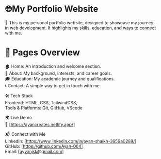 # 🌐My Portfolio Website

🚀 This is my personal portfolio website, designed to showcase my journey in web development. It highlights my skills, education, and ways to connect with me.

# 📌 Pages Overview

🏠 Home: An introduction and welcome section.<br>
👤 About: My background, interests, and career goals.<br>
🎓 Education: My academic journey and qualifications.<br>
📞 Contact: A simple way to get in touch with me.<br></h4>

🛠️ Tech Stack<br>
Frontend: HTML, CSS, TailwindCSS,<br>
Tools & Platforms: Git, GitHub, VScode

🌍 Live Demo<br>
🔗 [https://ayancreates.netlify.app/]</h4>

📬 Connect with Me<br>
LinkedIn: [https://www.linkedin.com/in/ayan-shaikh-3659a0289/]<br>
GitHub: [https://github.com/Ayan-004]<br>
Email: [ayyanjsk@gmail.com]<br>
